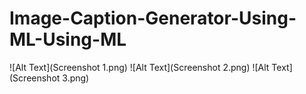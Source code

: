 # Image-Caption-Generator-Using-ML-Using-ML
![Alt Text](Screenshot 1.png)
![Alt Text](Screenshot 2.png)
![Alt Text](Screenshot 3.png)


